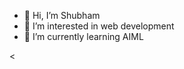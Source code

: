 - 👋 Hi, I’m Shubham
- 👀 I’m interested in web development 
- 🌱 I’m currently learning AIML

<<!---
5hubxhh/5hubxhh is a ✨ special ✨ repository because its `README.md` (this file) appears on your GitHub profile.
You can click the Preview link to take a look at your changes.
--->
